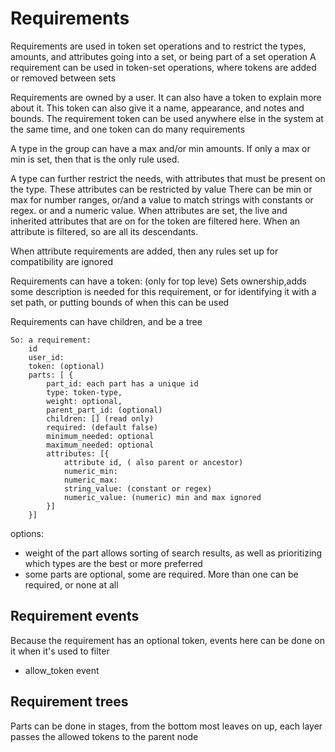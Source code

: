 # Requirements

Requirements are used in token set operations and to restrict the types, amounts, and attributes going into a set, or being part of a set operation
A requirement can be used in token-set operations, where tokens are added or removed between sets

Requirements are owned by a user. It can also have a token to explain more about it. This token can also give it a name, appearance, and notes and bounds.
The requirement token can be used anywhere else in the system at the same time, and one token can do many requirements


A type in the group can have a max and/or min amounts. If only a max or min is set, then that is the only rule used.

A type can further restrict the needs, with attributes that must be present on the type.
These attributes can be restricted by value
There can be  min or max for number ranges, or/and a value to match strings with constants or regex. or and a numeric value.
When attributes are set, the live and inherited attributes that are on for the token are filtered here.
When an attribute is filtered, so are all its descendants.

When attribute requirements are added, then any rules set up for compatibility are ignored

Requirements can have a token:
(only for top leve) Sets ownership,adds some description is needed for this requirement, or for identifying it with a set path, or putting bounds of when this can be used

Requirements can have children, and be a tree

    So: a requirement:
        id
        user_id:
        token: (optional)
        parts: [ {
            part_id: each part has a unique id
            type: token-type,
            weight: optional,
            parent_part_id: (optional)
            children: [] (read only)
            required: (default false)
            minimum_needed: optional
            maximum_needed: optional
            attributes: [{
                attribute id, ( also parent or ancestor)
                numeric_min:
                numeric_max:
                string_value: (constant or regex)
                numeric_value: (numeric) min and max ignored
            }]
        }]

options:
* weight of the part allows sorting of search results, as well as prioritizing which types are the best or more preferred
* some parts are optional, some are required. More than one can be required, or none at all

## Requirement events

Because the requirement has an optional token, events here can be done on it when it's used to filter
* allow_token event

## Requirement trees

Parts can be done in stages, from the bottom most leaves on up, each layer passes the allowed tokens to the parent node